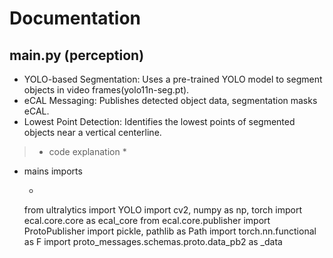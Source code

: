 # Documentation 
## main.py (perception)

- YOLO-based Segmentation:
    Uses a pre-trained YOLO model to segment objects in video frames(yolo11n-seg.pt).
- eCAL Messaging:
    Publishes detected object data, segmentation masks eCAL.
- Lowest Point Detection:
    Identifies the lowest points of segmented objects near a vertical centerline.

> * code explanation *
  - mains imports 
    - ~~~
    from ultralytics import YOLO
    import cv2, numpy as np, torch
    import ecal.core.core as ecal_core
    from ecal.core.publisher import ProtoPublisher
    import pickle, pathlib as Path
    import torch.nn.functional as F
    import proto_messages.schemas.proto.data_pb2 as _data
    ~~~
    


